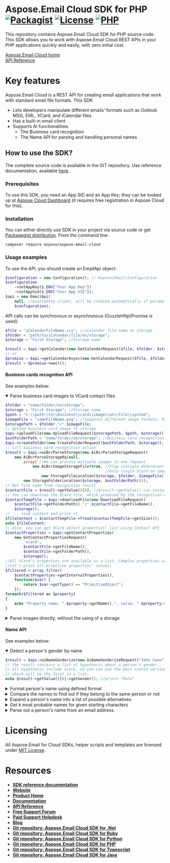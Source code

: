 ﻿# Aspose.Email Cloud SDK for PHP [![Packagist](https://img.shields.io/packagist/v/aspose/aspose-email-cloud)](https://packagist.org/packages/aspose/aspose-email-cloud) [![License](https://img.shields.io/github/license/aspose-email-cloud/aspose-email-cloud-php)](https://packagist.org/packages/aspose/aspose-email-cloud) [![PHP](https://img.shields.io/packagist/php-v/aspose/aspose-email-cloud)](https://packagist.org/packages/aspose/aspose-email-cloud)
This repository contains Aspose.Email Cloud SDK for PHP source code. This SDK allows you to work with Aspose.Email Cloud REST APIs in your PHP applications quickly and easily, with zero initial cost.

[Aspose.Email Cloud home](https://products.aspose.cloud/email/family "Aspose.Email Cloud")  
[API Reference](https://apireference.aspose.cloud/email/)

# Key features
Aspose.Email Cloud is a REST API for creating email applications that work with standard email file formats. This SDK:
- Lets developers manipulate different emails’ formats such as Outlook MSG, EML, VCard, and iCalendar files
- Has a built-in email client
- Supports AI functionalities:
    - The Business card recognition
    - The Name API for parsing and handling personal names

## How to use the SDK?
The complete source code is available in the GIT repository.
Use reference documentation, available [here](doc/README.md).

### Prerequisites
To use this SDK, you need an App SID and an App Key; they can be looked up at [Aspose Cloud Dashboard](https://dashboard.aspose.cloud/#/apps) (it requires free registration in Aspose Cloud for this).

### Installation
You can either directly use SDK in your project via source code or get [Packagegist distribution](https://packagist.org/packages/aspose/aspose-email-cloud).
From the command line:

    composer require aspose/aspose-email-cloud

### Usage examples
To use the API, you should create an EmailApi object:
```php
$configuration = new Configuration(); // Aspose\Email\Configuration
$configuration
    ->setAppKey($_ENV["Your App Key"])
    ->setAppSid($_ENV["Your App SID"]);
$api = new EmailApi(
    null, //GuzzleHttp client, will be created automatically if parameter is null
    $configuration);
```

API calls can be synchronous or asynchronous (GuzzleHttp\Promise is used):
```php
$file = "iCalendarFileName.ics"; //iCalendar file name on storage
$folder = "path/to/iCalendar/file/on/storage";
$storage = "First Storage"; //Storage name

$result = $api->getCalendar(new GetCalendarRequest($file, $folder, $storage));
// or
$promise = $api->getCalendarAsync(new GetCalendarRequest($file, $folder, $storage));
$result = $promise->wait();
```

#### Business cards recognition API
See examples below:

<details open>
    <summary>Parse business card images to VCard contact files</summary>

```php
$folder = "some/folder/on/storage";
$storage = "First Storage"; //Storage name
$path = "C:\\path\\to\\business\\card\\image\\on\\file\\system";
$imageFile = "someFileName.png"; //Supports different image formats: PNG, JPEG, BMP, TIFF, GIF, etc.
$storagePath = $folder."/".$imageFile;
// Upload business card image to storage
$api->uploadFile(new UploadFileRequest($storagePath, $path, $storage));
$outFolderPath = "some/folder/on/storage"; //Business card recognition results will be saved here
$api->createFolder(new CreateFolderRequest($outFolderPath, $storage));
// Call business card recognition action
$result = $api->aiBcrParseStorage(new AiBcrParseStorageRequest(
    new AiBcrParseStorageRq(null,
        array( //We can process multiple images in one request
            new AiBcrImageStorageFile(true, //Flag isSingle determines that image contains single VCard or more.
                                            //Only single VCard on image variant is supported in current version.
                new StorageFileLocation($storage, $folder, $imageFile))),
        new StorageFolderLocation($storage, $outFolderPath))));
// Get file name from recognition result
$contactFile = $result->getValue()[0]; //$result->getValue() can contain multiple files, if we sent multicard images or multiple images
// You can download the VCard file, which produced by the recognition method ...
$contactTempFile = $api->downloadFile(new DownloadFileRequest(
    $contactFile->getFolderPath()."/".$contactFile->getFileName(),
    $storage));
// ... read content and print it
$fileContent = $contactTempFile->fread($contactTempFile->getSize());
echo $fileContent;
// Also, you can get VCard object properties’ list using Contact API
$contactProperties = $api->getContactProperties(
    new GetContactPropertiesRequest(
        'vcard',
        $contactFile->getFileName(),
        $contactFile->getFolderPath(),
        $storage));
//All VCard’s properties are available as a list. Complex properties are represented as hierarchical structures.
//Let's print all primitive properties’ values:
$filtered = array_filter(
    $contactProperties->getInternalProperties(),
    function($var) {
        return $var->getType() == "PrimitiveObject";
    });
foreach($filtered as $property)
{
    echo "Property name: ".$property->getName().", value: ".$property->getValue();
}
```
</details>


<details>
    <summary>Parse images directly, without the using of a storage</summary>

```php
//Read image from file and convert it to Base64 string
$path = "C:\\path\\to\\business\\card\\image\\on\\file\\system";
$content = file_get_contents($path);
$imageBase64 = base64_encode($content);
$result = $api->aiBcrParse(new AiBcrParseRequest(
    new AiBcrBase64Rq(null, array(new AiBcrBase64Image(true, $imageBase64)))));
//Result contains all recognized VCard objects (only the one in our case)
$contactProperties = $result->getValue()[0];
//VCard object is available as a list of properties, without any external calls:
$filtered = array_filter(
    $contactProperties->getInternalProperties(),
    function($var) {
        return $var->getType() == "PrimitiveObject";
    });
foreach($filtered as $property)
{
    echo "Property name: ".$property->getName().", value: ".$property->getValue();
}
```
</details>

#### Name API
See examples below:
<details open>
    <summary>Detect a person's gender by name</summary>

```php
$result = $api->aiNameGenderize(new AiNameGenderizeRequest("John Cane"));
// the result contains a list of hypothesis about a person's gender.
// all hypothesis include score, so you can use the most scored version,
// which will be the first in a list:
echo $result->getValue()[0]->getGender(); //prints "Male"
```
</details>

<details>
    <summary>Format person's name using defined format</summary>

```php
$result = $api->aiNameFormat(new AiNameFormatRequest(
    "Mr. John Michael Cane", null, null, null, null, "%t%L%f%m"));
echo $result->getName(); //prints "Mr. Cane J. M."
```
</details>

<details>
    <summary>Compare the names to find out if they belong to the same person or not</summary>

```php
$first = "John Michael Cane";
$second = "Cane J.";
$result = $api->aiNameMatch(new AiNameMatchRequest($first, $second));
echo $result->getSimilarity() >= 0.5 ? "true" : "false"; //prints "true", names look similar
```
</details>

<details>
    <summary>Expand a person's name into a list of possible alternatives</summary>

```php
$name = "Smith Bobby";
$result = $api->aiNameExpand(new AiNameExpandRequest($name));
$expandedNames = array_map(function($weightedName) {
    return $weightedName->getName();
}, $result->getNames());
foreach($expandedNames as $name)
{
    echo $name; //prints "Mr. Smith", "B. Smith", etc.
}
```
</details>

<details>
    <summary>Get k most probable names for given starting characters</summary>

```php
$prefix = "Dav";
$result = $api->aiNameComplete(new AiNameCompleteRequest($prefix));
$names = array_map(function ($weightedName) use ($prefix) {
    return $prefix.$weightedName->getName();
}, $result->getNames());
foreach($names as $name)
{
    echo $name; //prints "David", "Dave", "Davis", etc.
}
```
</details>

<details>
    <summary>Parse out a person's name from an email address.</summary>

```php
$address = "john-cane@gmail.com";
$result = $api->aiNameParseEmailAddress(
    new AiNameParseEmailAddressRequest($address));
$extractedNames = array_map(function ($value) {
    return $value->getName();
}, $result->getValue());
$reduced = array_reduce($extractedNames, 'array_merge', array());
$givenName = array_values(array_filter($reduced, function ($value) {
    return $value->getCategory() == "GivenName";
}))[0];
$surname = array_values(array_filter($reduced, function ($value) {
    return $value->getCategory() == "Surname";
}))[0];
echo $givenName; //John
echo $surname; //Cane
```
</details>

# Licensing
All Aspose.Email for Cloud SDKs, helper scripts and templates are licensed under [MIT License](LICENSE).

# Resources
+ [**SDK reference documentation**](doc/README.md)
+ [**Website**](https://www.aspose.cloud)
+ [**Product Home**](https://products.aspose.cloud/Email/cloud)
+ [**Documentation**](https://docs.aspose.cloud/display/Emailcloud/Home)
+ [**API Reference**](https://apireference.aspose.cloud/email/)
+ [**Free Support Forum**](https://forum.aspose.cloud/c/email)
+ [**Paid Support Helpdesk**](https://helpdesk.aspose.cloud/)
+ [**Blog**](https://blog.aspose.cloud/category/aspose-products/aspose-email-cloud/)
+ [**Git repository: Aspose.Email Cloud SDK for .Net**](https://github.com/aspose-email-cloud/aspose-email-cloud-dotnet)
+ [**Git repository: Aspose.Email Cloud SDK for Ruby**](https://github.com/aspose-email-cloud/aspose-email-cloud-ruby)
+ [**Git repository: Aspose.Email Cloud SDK for Python**](https://github.com/aspose-email-cloud/aspose-email-cloud-python)
+ [**Git repository: Aspose.Email Cloud SDK for PHP**](https://github.com/aspose-email-cloud/aspose-email-cloud-php)
+ [**Git repository: Aspose.Email Cloud SDK for Typescript**](https://github.com/aspose-email-cloud/aspose-email-cloud-node)
+ [**Git repository: Aspose.Email Cloud SDK for Java**](https://github.com/aspose-email-cloud/aspose-email-cloud-java)
